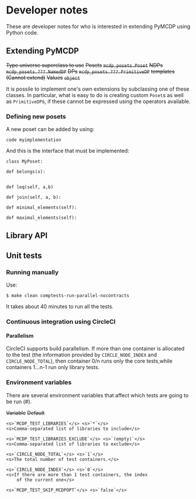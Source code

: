 # Developer notes

<div class='section-abstract'>
    These are developer notes for who is interested in extending PyMCDP
    using Python code.
</div>

## Extending PyMCDP

<col2 class='labels-row1'
    figure-id="tab:table-objects"
    figure-caption="Types universe and file extensions">
        <!--  -->
        <s>Type universe </s>
        <s>superclass to use</s>
        <!--  -->
        <s>Posets</s>
        <s><code>mcdp_posets.Poset</code></s>
        <!--  -->
        <s>NDPs</s>
        <s><code>mcdp_posets.???.NamedDP</code></s>
        <!--  -->
        <s>DPs</s>
        <s><code>mcdp_posets.???.PrimitiveDP</code></s>
        <!--  -->
        <s>templates</s>
        <s>(Cannot extend)</s>
        <!--  -->
        <s>Values</s>
        <s><code>object</code></s>
        <!--  -->
</col2>

It is possile to implement one's own extensions by subclassing
one of these classes. In particular, what is easy to do
is creating custom ``Poset``s as well as ``PrimitiveDP``s,
if these cannot be expressed using the operators available.



### Defining new posets

A new poset can be added by using:

    code myimplementation

And this is the interface that must be implemented:

    class MyPoset:

    def belongs(x):


    def leq(self, a,b)

    def join(self, a, b):

    def minimal_elements(self):

    def maximal_elements(self):


## Library API

## Unit tests


### Running manually

Use:

    $ make clean comptests-run-parallel-nocontracts

It takes about 40 minutes to run all the tests.

### Continuous integration using CircleCI


#### Parallelism

CircleCI supports build parallelism. If more than one container is allocated
to the test (the information provided by `CIRCLE_NODE_INDEX` and `CIRCLE_NODE_TOTAL`),
then container 0/n runs only the core tests,while containers 1...n-1 run only library tests.

### Environment variables

There are several environment variables that affect
which tests are going to be run (#[](tab:test_environment_variables)).

<col3
    figure-id='tab:test_environment_variables'
    figure-caption="Environment variables for unit tests">
    <s>Variable</s> <s>Default</s> <s></s>

    <s>`MCDP_TEST_LIBRARIES`</s> <s>`*`</s>
    <s>Comma-separated list of libraries to include</s>

    <s>`MCDP_TEST_LIBRARIES_EXCLUDE`</s> <s>`(empty)`</s>
    <s>Comma-separated list of libraries to exclude</s>

    <s>`CIRCLE_NODE_TOTAL`</s> <s>`1`</s>
    <s>The total number of test containers.</s>

    <s>`CIRCLE_NODE_INDEX`</s> <s>`0`</s>
    <s>If there are more than 1 test containers, the index
        of the current one</s>

    <s>`MCDP_TEST_SKIP_MCDPOPT`</s> <s>`false`</s>
</col3>
<!-- 
Other useful variables:

* `MPLBACKEND`:  -->
